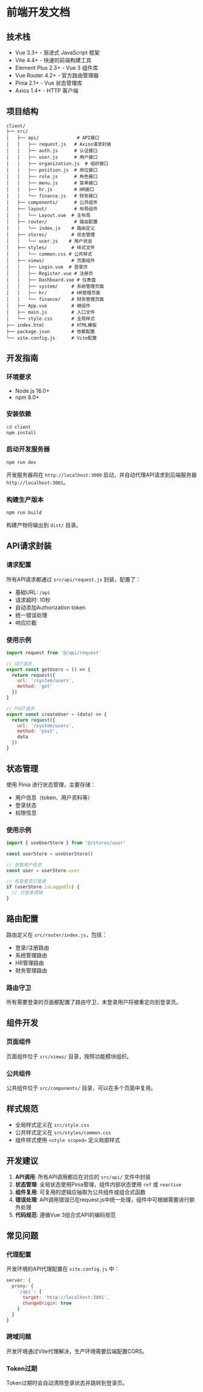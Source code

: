 # 前端开发文档

## 技术栈

- Vue 3.3+ - 渐进式 JavaScript 框架
- Vite 4.4+ - 快速的前端构建工具
- Element Plus 2.3+ - Vue 3 组件库
- Vue Router 4.2+ - 官方路由管理器
- Pinia 2.1+ - Vue 状态管理库
- Axios 1.4+ - HTTP 客户端

## 项目结构

```
client/
├── src/
│   ├── api/              # API接口
│   │   ├── request.js   # Axios请求封装
│   │   ├── auth.js      # 认证接口
│   │   ├── user.js      # 用户接口
│   │   ├── organization.js  # 组织接口
│   │   ├── position.js  # 岗位接口
│   │   ├── role.js      # 角色接口
│   │   ├── menu.js      # 菜单接口
│   │   ├── hr.js        # HR接口
│   │   └── finance.js   # 财务接口
│   ├── components/      # 公共组件
│   ├── layout/          # 布局组件
│   │   └── Layout.vue  # 主布局
│   ├── router/          # 路由配置
│   │   └── index.js    # 路由定义
│   ├── stores/         # 状态管理
│   │   └── user.js    # 用户状态
│   ├── styles/         # 样式文件
│   │   └── common.css # 公共样式
│   ├── views/          # 页面组件
│   │   ├── Login.vue  # 登录页
│   │   ├── Register.vue # 注册页
│   │   ├── Dashboard.vue # 仪表盘
│   │   ├── system/     # 系统管理页面
│   │   ├── hr/         # HR管理页面
│   │   └── finance/    # 财务管理页面
│   ├── App.vue         # 根组件
│   ├── main.js         # 入口文件
│   └── style.css       # 全局样式
├── index.html          # HTML模板
├── package.json        # 依赖配置
└── vite.config.js      # Vite配置
```

## 开发指南

### 环境要求

- Node.js 16.0+
- npm 8.0+

### 安装依赖

```bash
cd client
npm install
```

### 启动开发服务器

```bash
npm run dev
```

开发服务器将在 `http://localhost:3000` 启动，并自动代理API请求到后端服务器 `http://localhost:3001`。

### 构建生产版本

```bash
npm run build
```

构建产物将输出到 `dist/` 目录。

## API请求封装

### 请求配置

所有API请求都通过 `src/api/request.js` 封装，配置了：

- 基础URL: `/api`
- 请求超时: 10秒
- 自动添加Authorization token
- 统一错误处理
- 响应拦截

### 使用示例

```javascript
import request from '@/api/request'

// GET请求
export const getUsers = () => {
  return request({
    url: '/system/users',
    method: 'get'
  })
}

// POST请求
export const createUser = (data) => {
  return request({
    url: '/system/users',
    method: 'post',
    data
  })
}
```

## 状态管理

使用 Pinia 进行状态管理，主要存储：

- 用户信息（token、用户资料等）
- 登录状态
- 权限信息

### 使用示例

```javascript
import { useUserStore } from '@/stores/user'

const userStore = useUserStore()

// 获取用户信息
const user = userStore.user

// 检查是否已登录
if (userStore.isLoggedIn) {
  // 已登录逻辑
}
```

## 路由配置

路由定义在 `src/router/index.js`，包括：

- 登录/注册路由
- 系统管理路由
- HR管理路由
- 财务管理路由

### 路由守卫

所有需要登录的页面都配置了路由守卫，未登录用户将被重定向到登录页。

## 组件开发

### 页面组件

页面组件位于 `src/views/` 目录，按照功能模块组织。

### 公共组件

公共组件位于 `src/components/` 目录，可以在多个页面中复用。

## 样式规范

- 全局样式定义在 `src/style.css`
- 公共样式定义在 `src/styles/common.css`
- 组件样式使用 `<style scoped>` 定义局部样式

## 开发建议

1. **API调用**: 所有API调用都应在对应的 `src/api/` 文件中封装
2. **状态管理**: 全局状态使用Pinia管理，组件内部状态使用 `ref` 或 `reactive`
3. **组件复用**: 可复用的逻辑应抽取为公共组件或组合式函数
4. **错误处理**: API调用错误已在request.js中统一处理，组件中可根据需要进行额外处理
5. **代码规范**: 遵循Vue 3组合式API的编码规范

## 常见问题

### 代理配置

开发环境的API代理配置在 `vite.config.js` 中：

```javascript
server: {
  proxy: {
    '/api': {
      target: 'http://localhost:3001',
      changeOrigin: true
    }
  }
}
```

### 跨域问题

开发环境通过Vite代理解决，生产环境需要后端配置CORS。

### Token过期

Token过期时会自动清除登录状态并跳转到登录页。

